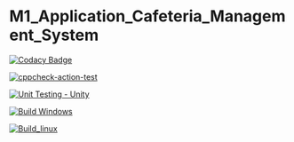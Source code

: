 # M1_Application_Cafeteria_Management_System


[![Codacy Badge](https://app.codacy.com/project/badge/Grade/91a4a9ba57c94eb1bbe58c915f02fabc)](https://www.codacy.com/gh/Kaushika024/M1_Application_Cafeteria_Management_System/dashboard?utm_source=github.com&amp;utm_medium=referral&amp;utm_content=Kaushika024/M1_Application_Cafeteria_Management_System&amp;utm_campaign=Badge_Grade)

[![cppcheck-action-test](https://github.com/Kaushika024/M1_Application_Cafeteria_Management_System/actions/workflows/cppcheck.yml/badge.svg)](https://github.com/Kaushika024/M1_Application_Cafeteria_Management_System/actions/workflows/cppcheck.yml)


[![Unit Testing - Unity](https://github.com/Kaushika024/M1_Application_Cafeteria_Management_System/actions/workflows/unity.yml/badge.svg)](https://github.com/Kaushika024/M1_Application_Cafeteria_Management_System/actions/workflows/unity.yml)


[![Build Windows](https://github.com/Kaushika024/M1_Application_Cafeteria_Management_System/actions/workflows/build_windows.yml/badge.svg)](https://github.com/Kaushika024/M1_Application_Cafeteria_Management_System/actions/workflows/build_windows.yml)

[![Build_linux](https://github.com/Kaushika024/M1_Application_Cafeteria_Management_System/actions/workflows/build_linux.yml/badge.svg)](https://github.com/Kaushika024/M1_Application_Cafeteria_Management_System/actions/workflows/build_linux.yml)
